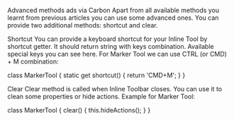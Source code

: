 Advanced methods
ads via Carbon
Apart from all available methods you learnt from previous articles you can use some advanced ones. You can provide two additional methods: shortcut and clear.


Shortcut
You can provide a keyboard shortcut for your Inline Tool by shortcut getter. It should return string with keys combination. Available special keys you can see here. For Marker Tool we can use CTRL (or CMD) + M combination:

class MarkerTool {
    static get shortcut() {
        return 'CMD+M';
    }
}


Clear
Clear method is called when Inline Toolbar closes. You can use it to clean some properties or hide actions. Example for Marker Tool: 

class MarkerTool {
    clear() {
        this.hideActions();
    }
}

